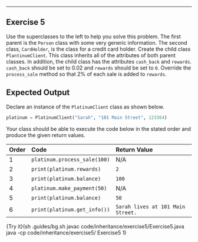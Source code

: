 ----------

## Exercise 5

Use the superclasses to the left to help you solve this problem. The first parent is the `Person` class with some very generic information. The second class, `CardHolder`, is the class for a credit card holder. Create the child class `PlantinumClient`. This class inherits all of the attributes of both parent classes. In addition, the child class has the attributes `cash_back` and `rewards`. `cash_back` should be set to 0.02 and `rewards` should be set to `0`. Override the `process_sale` method so that 2% of each sale is added to `rewards`.

## Expected Output

Declare an instance of the `PlatinumClient` class as shown below.

```python
platinum = PlatinumClient("Sarah", "101 Main Street", 123364)
```

Your class should be able to execute the code below in the stated order and produce the given return values.

|Order|Code|Return Value|
|:----|:---|:-----------|
|1|`platinum.process_sale(100)`|N/A|
|2|`print(platinum.rewards)`|`2`|
|3|`print(platinum.balance)`|`100`|
|4|`platinum.make_payment(50)`|N/A|
|5|`print(platinum.balance)`|`50`|
|6|`print(platinum.get_info())`|`Sarah lives at 101 Main Street.`|

{Try it}(sh .guides/bg.sh javac code/inheritance/exercise5/Exercise5.java java -cp code/inheritance/exercise5/ Exercise5 1)